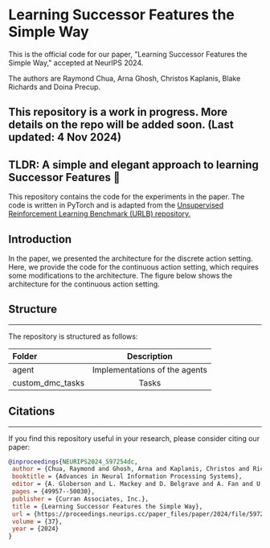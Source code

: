 # Learning Successor Features the Simple Way 
This is the official code for our paper, "Learning Successor Features the Simple Way," accepted at NeurIPS 2024. 

The authors are Raymond Chua, Arna Ghosh, Christos Kaplanis, Blake Richards and Doina Precup. 

## This repository is a work in progress. More details on the repo will be added soon. (Last updated: 4 Nov 2024)

## TLDR: A simple and elegant approach to learning Successor Features 🌟

This repository contains the code for the experiments in the paper. The code is written in PyTorch and is adapted from
the <a href='https://github.com/rll-research/url_benchmark'>Unsupervised Reinforcement Learning Benchmark (URLB) repository.</a> 

## Introduction
In the paper, we presented the architecture for the discrete action setting. 
Here, we provide the code for the continuous action setting, which requires some modifications to the architecture. 
The figure below shows the architecture for the continuous action setting.



## Structure
***
The repository is structured as follows:

| Folder           |          Description          |
|:-----------------|:-----------------------------:|
| agent            | Implementations of the agents | 
| custom_dmc_tasks |             Tasks             |



## Citations
***
If you find this repository useful in your research, please consider citing our paper:

```bibtex
@inproceedings{NEURIPS2024_597254dc,
 author = {Chua, Raymond and Ghosh, Arna and Kaplanis, Christos and Richards, Blake and Precup, Doina},
 booktitle = {Advances in Neural Information Processing Systems},
 editor = {A. Globerson and L. Mackey and D. Belgrave and A. Fan and U. Paquet and J. Tomczak and C. Zhang},
 pages = {49957--50030},
 publisher = {Curran Associates, Inc.},
 title = {Learning Successor Features the Simple Way},
 url = {https://proceedings.neurips.cc/paper_files/paper/2024/file/597254dc45be8c166d3ccf0ba2d56325-Paper-Conference.pdf},
 volume = {37},
 year = {2024}
}
```




